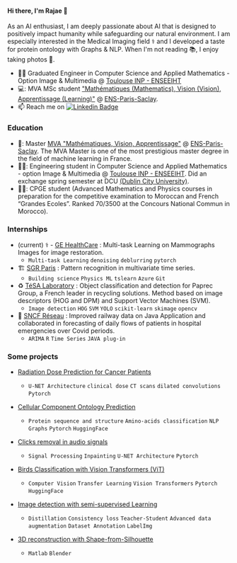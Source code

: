 
#### Hi there, I'm Rajae 👋
  As an AI enthusiast, I am deeply passionate about AI that is designed to positively impact humanity while safeguarding our natural environment. I am especially interested in the Medical Imaging field ⚕️ and I developed a taste for protein ontology with Graphs & NLP. When I'm not reading 📚, I enjoy taking photos 📸.
- :woman_student: Graduated Engineer in Computer Science and Applied Mathematics - Option Image & Multimedia @ [Toulouse INP - ENSEEIHT](https://www.enseeiht.fr/fr/index.html)
- 💻: MVA MSc student ["Mathématiques (Mathematics), Vision (Vision), Apprentissage (Learning)"](https://www.master-mva.com/) @ [ENS-Paris-Saclay](https://ens-paris-saclay.fr/).  
- 📫 Reach me on  [![Linkedin Badge](https://img.shields.io/badge/-rajae_sebai-blue?style=flat&logo=Linkedin&logoColor=white&link=https://www.linkedin.com/in/rajae-sebai/)](https://www.linkedin.com/in/rajae-sebai/)

 
### Education

- 👩‍: Master [MVA "Mathématiques, Vision, Apprentissage"](https://www.master-mva.com/) @ [ENS-Paris-Saclay](https://ens-paris-saclay.fr/). The MVA Master is one of the most prestigious master degree in the field of machine learning in France.
- 👩‍🎓: Engineering student in Computer Science and Applied Mathematics - option Image & Multimedia @ [Toulouse INP - ENSEEIHT](https://www.enseeiht.fr/fr/index.html). Did an exchange spring semester at DCU [(Dublin City University)](https://www.dcu.ie/). 
- 👩‍🎓: CPGE student (Advanced Mathematics and Physics courses in preparation for the competitive examination to Moroccan and French “Grandes Ecoles”.
Ranked 70/3500 at the Concours National Commun in Morocco).

### Internships
- (current) ⚕️ - [GE HealthCare](https://www.gehealthcare.fr/) : Multi-task Learning on Mammographs Images for image restoration. 
  - `Multi-task Learning` `denoising` `deblurring` `pytorch` 
- 🏗️ [SGR Paris](https://www.sgr-paris.saint-gobain.com/) : Pattern recognition in multivariate time series.
  - `Building science` `Physics ML` `tslearn` `Azure` `Git`
- ♻️ [TéSA Laboratory](https://www.tesa.prd.fr/) : Object classification and detection for Paprec Group, a French leader in recycling solutions. Method based on image descriptors (HOG and DPM) and Support Vector Machines (SVM).
  - `Image detection` `HOG` `SVM` `YOLO` `scikit-learn` `skimage` `opencv`
- 🚝 [SNCF Réseau](https://www.sncf.com/fr/reseau-expertises/reseau-ferroviaire/sncf-reseau) : Improved railway data on Java Application and collaborated in forecasting of daily flows of patients in hospital emergencies over Covid periods.
  - `ARIMA` `R` `Time Series` `JAVA plug-in`
### Some projects
- [Radiation Dose Prediction for Cancer Patients](https://github.com/rsebai/radiation_dose_prediction)
  - `U-NET Architecture` `clinical dose` `CT scans` `dilated convolutions` `Pytorch`

- [Cellular Component Ontology Prediction](https://github.com/rsebai/protein_classification_altegrad_challenge)
  - `Protein sequence and structure` `Amino-acids classification` `NLP` `Graphs` `Pytorch` `HuggingFace`
  
- [Clicks removal in audio signals](https://github.com/rsebai/clicks_removal_audios_signal)
  - `Signal Processing` `Inpainting` `U-NET Architecture` `Pytorch`

- [Birds Classification with Vision Transformers (ViT)](https://github.com/rsebai/birds_classification_with_ViT)
  -  `Computer Vision` `Transfer Learning` `Vision Transformers` `Pytorch` `HuggingFace`

- [Image detection with semi-supervised Learning]()
  - `Distillation` `Consistency loss` `Teacher-Student` `Advanced data augmentation` `Dataset Annotation` `LabelImg`
  
- [3D reconstruction with Shape-from-Silhouette](https://github.com/rsebai/3D_reconstruction_with_shape-from-silhouette)
  - `Matlab` `Blender`
